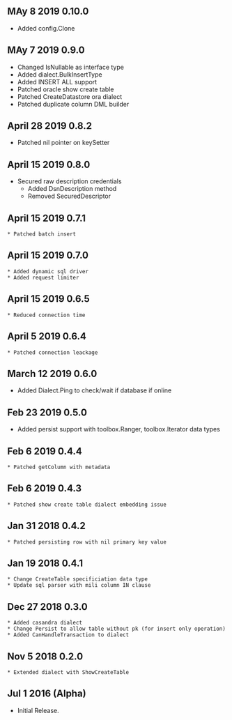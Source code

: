 ## MAy 8 2019 0.10.0
 - Added config.Clone
 
## MAy 7 2019 0.9.0
 - Changed IsNullable as interface type
 - Added dialect.BulkInsertType
 - Added INSERT ALL support
 - Patched oracle show create table
 - Patched CreateDatastore ora dialect
 - Patched  duplicate column DML builder

## April 28 2019 0.8.2
 - Patched nil pointer on keySetter

## April 15 2019 0.8.0
 - Secured raw description credentials
    * Added DsnDescription method
    * Removed SecuredDescriptor

## April 15 2019 0.7.1
    * Patched batch insert

## April 15 2019 0.7.0
    * Added dynamic sql driver
    * Added request limiter

## April 15 2019 0.6.5
    * Reduced connection time 
    
## April 5 2019 0.6.4
    * Patched connection leackage
    
## March 12 2019 0.6.0
   * Added Dialect.Ping to check/wait if database if online 

## Feb 23 2019 0.5.0
   * Added persist support with toolbox.Ranger, toolbox.Iterator data types 

## Feb 6 2019 0.4.4
    * Patched getColumn with metadata

## Feb 6 2019 0.4.3
    * Patched show create table dialect embedding issue

## Jan 31 2018 0.4.2
    * Patched persisting row with nil primary key value

## Jan 19 2018 0.4.1
    * Change CreateTable specificiation data type
    * Update sql parser with mili column IN clause

## Dec 27 2018 0.3.0
    * Added casandra dialect
    * Change Persist to allow table without pk (for insert only operation)
    * Added CanHandleTransaction to dialect

## Nov 5 2018 0.2.0
    * Extended dialect with ShowCreateTable

## Jul 1 2016 (Alpha)

  * Initial Release.
